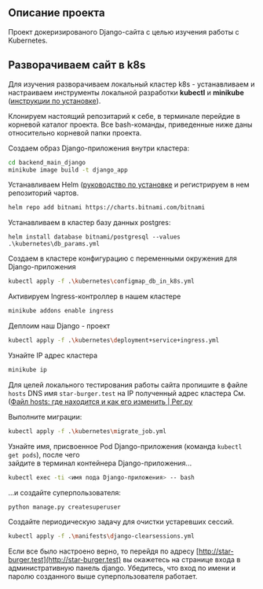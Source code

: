 ## Описание проекта

Проект докеризированого Django-сайта с целью изучения работы с Kubernetes.

## Разворачиваем сайт в k8s

Для изучения разворачиваем локальный кластер k8s - устанавливаем и настраиваем инструменты локальной разработки **kubectl** и **minikube** ([инструкции по установке](https://kubernetes.io/docs/tasks/tools/)).

Клонируем настоящий репозитарий к себе, в терминале перейдие в корневой каталог проекта. Все  bash-команды, приведенные ниже даны относительно корневой папки проекта.

Создаем образ Django-приложения внутри кластера:

```bash
cd backend_main_django
minikube image build -t django_app 
```

Устанавливаем Helm ([руководство по установке](https://helm.sh/ru/docs/intro/install/) и регистрируем в нем репозиторий чартов.

```bash
helm repo add bitnami https://charts.bitnami.com/bitnami
```

Устанавливаем в кластер базу данных postgres:

```
helm install database bitnami/postgresql --values .\kubernetes\db_params.yml
```

Создаем в кластере конфигурацию с переменными окружения для Django-приложения

```bash
kubectl apply -f .\kubernetes\configmap_db_in_k8s.yml
```

Активируем Ingress-контроллер в нашем кластере

```bash
minikube addons enable ingress
```

Деплоим наш Django - проект

```bash
kubectl apply -f .\kubernetes\deployment+service+ingress.yml
```

Узнайте IP адрес кластера

```bash
minikube ip
```

Для целей локального тестирования работы сайта пропишите в файле `hosts`  DNS имя `star-burger.test`  на IP полученный адрес кластера См. ([Файл hosts: где находится и как его изменить | Рег.ру](https://help.reg.ru/support/dns-servery-i-nastroyka-zony/rabota-s-dns-serverami/fayl-hosts-gde-nakhoditsya-i-kak-yego-izmenit)

Выполните миграции:

```bash
kubectl apply -f .\kubernetes\migrate_job.yml
```

Узнайте имя, присвоенное Pod Django-приложения (команда `kubectl get pods`), после чего  
зайдите в терминал контейнера Django-приложения...

```bash
kubectl exec -ti <имя пода Django-приложения> -- bash
```

...и создайте суперпользователя:

```bash
python manage.py createsuperuser
```

Создайте периодическую задачу для очистки устаревших сессий.

```bash
kubectl apply -f .\manifests\django-clearsessions.yml
```

Если все было настроено верно, то перейдя по адресу [http://star-burger.test](http://star-burger.test) вы окажетесь на странице входа в административную панель django. Убедитесь, что вход по имени и паролю созданного выше суперпользователя работает.